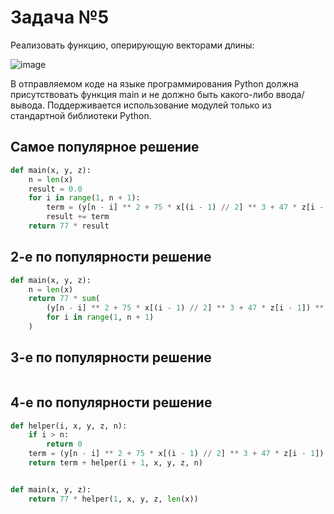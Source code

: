 #  Задача №5
Реализовать функцию, оперирующую векторами длины:

![image](https://github.com/user-attachments/assets/5980c7f1-92a7-47ef-af1b-05cda12089ff)

В отправляемом коде на языке программирования Python должна присутствовать функция main и не должно быть какого-либо ввода/вывода. Поддерживается использование модулей только из стандартной библиотеки Python.

## Самое популярное решение

```python
def main(x, y, z):
    n = len(x)
    result = 0.0
    for i in range(1, n + 1):
        term = (y[n - i] ** 2 + 75 * x[(i - 1) // 2] ** 3 + 47 * z[i - 1]) ** 4
        result += term
    return 77 * result

```

## 2-е по популярности решение

```python
def main(x, y, z):
    n = len(x)
    return 77 * sum(
        (y[n - i] ** 2 + 75 * x[(i - 1) // 2] ** 3 + 47 * z[i - 1]) ** 4
        for i in range(1, n + 1)
    )

```
## 3-е по популярности решение

```python

```

## 4-е по популярности решение

```python
def helper(i, x, y, z, n):
    if i > n:
        return 0
    term = (y[n - i] ** 2 + 75 * x[(i - 1) // 2] ** 3 + 47 * z[i - 1]) ** 4
    return term + helper(i + 1, x, y, z, n)


def main(x, y, z):
    return 77 * helper(1, x, y, z, len(x))

```
